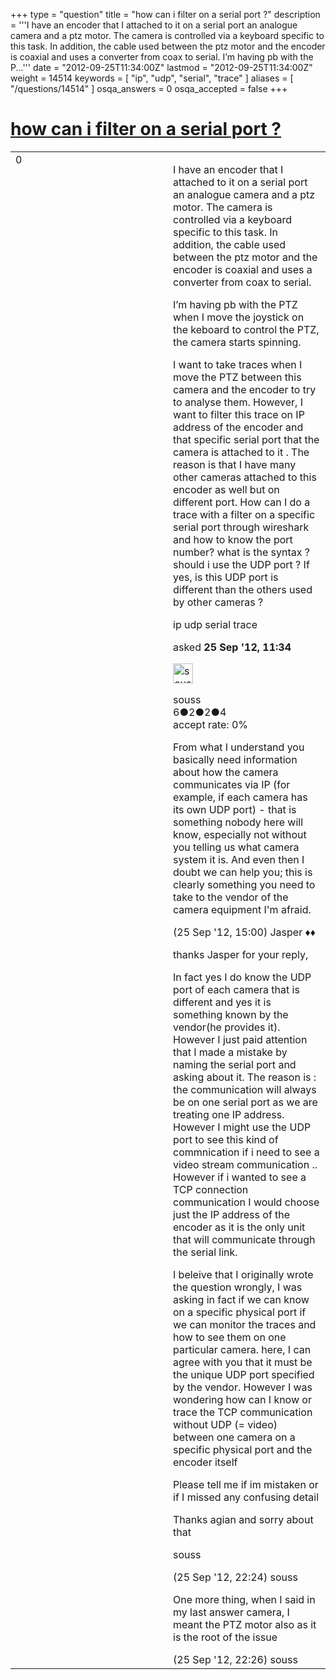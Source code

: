 +++
type = "question"
title = "how can i filter on a serial port ?"
description = '''I have an encoder that I attached to it on a serial port an analogue camera and a ptz motor. The camera is controlled via a keyboard specific to this task.  In addition, the cable used between the ptz motor and the encoder is coaxial and uses a converter from coax to serial. I’m having pb with the P...'''
date = "2012-09-25T11:34:00Z"
lastmod = "2012-09-25T11:34:00Z"
weight = 14514
keywords = [ "ip", "udp", "serial", "trace" ]
aliases = [ "/questions/14514" ]
osqa_answers = 0
osqa_accepted = false
+++

<div class="headNormal">

# [how can i filter on a serial port ?](/questions/14514/how-can-i-filter-on-a-serial-port)

</div>

<div id="main-body">

<div id="askform">

<table id="question-table" style="width:100%;"><colgroup><col style="width: 50%" /><col style="width: 50%" /></colgroup><tbody><tr class="odd"><td style="width: 30px; vertical-align: top"><div class="vote-buttons"><div id="post-14514-score" class="post-score" title="current number of votes">0</div><div id="favorite-count" class="favorite-count"></div></div></td><td><div id="item-right"><div class="question-body"><p>I have an encoder that I attached to it on a serial port an analogue camera and a ptz motor. The camera is controlled via a keyboard specific to this task. In addition, the cable used between the ptz motor and the encoder is coaxial and uses a converter from coax to serial.</p><p>I’m having pb with the PTZ when I move the joystick on the keboard to control the PTZ, the camera starts spinning.</p><p>I want to take traces when I move the PTZ between this camera and the encoder to try to analyse them. However, I want to filter this trace on IP address of the encoder and that specific serial port that the camera is attached to it . The reason is that I have many other cameras attached to this encoder as well but on different port. How can I do a trace with a filter on a specific serial port through wireshark and how to know the port number? what is the syntax ? should i use the UDP port ? If yes, is this UDP port is different than the others used by other cameras ?</p></div><div id="question-tags" class="tags-container tags">ip udp serial trace</div><div id="question-controls" class="post-controls"></div><div class="post-update-info-container"><div class="post-update-info post-update-info-user"><p>asked <strong>25 Sep '12, 11:34</strong></p><img src="https://secure.gravatar.com/avatar/ef848df11661133e157e3711063e4562?s=32&amp;d=identicon&amp;r=g" class="gravatar" width="32" height="32" alt="souss&#39;s gravatar image" /><p>souss<br />
<span class="score" title="6 reputation points">6</span><span title="2 badges"><span class="badge1">●</span><span class="badgecount">2</span></span><span title="2 badges"><span class="silver">●</span><span class="badgecount">2</span></span><span title="4 badges"><span class="bronze">●</span><span class="badgecount">4</span></span><br />
<span class="accept_rate" title="Rate of the user&#39;s accepted answers">accept rate:</span> <span title="souss has no accepted answers">0%</span></p></div></div><div id="comments-container-14514" class="comments-container"><span id="14519"></span><div id="comment-14519" class="comment"><div id="post-14519-score" class="comment-score"></div><div class="comment-text"><p>From what I understand you basically need information about how the camera communicates via IP (for example, if each camera has its own UDP port) - that is something nobody here will know, especially not without you telling us what camera system it is. And even then I doubt we can help you; this is clearly something you need to take to the vendor of the camera equipment I'm afraid.</p></div><div id="comment-14519-info" class="comment-info"><span class="comment-age">(25 Sep '12, 15:00)</span> Jasper ♦♦</div></div><span id="14529"></span><div id="comment-14529" class="comment"><div id="post-14529-score" class="comment-score"></div><div class="comment-text"><p>thanks Jasper for your reply,</p><p>In fact yes I do know the UDP port of each camera that is different and yes it is something known by the vendor(he provides it). However I just paid attention that I made a mistake by naming the serial port and asking about it. The reason is : the communication will always be on one serial port as we are treating one IP address. However I might use the UDP port to see this kind of commnication if i need to see a video stream communication .. However if i wanted to see a TCP connection communication I would choose just the IP address of the encoder as it is the only unit that will communicate through the serial link.</p><p>I beleive that I originally wrote the question wrongly, I was asking in fact if we can know on a specific physical port if we can monitor the traces and how to see them on one particular camera. here, I can agree with you that it must be the unique UDP port specified by the vendor. However I was wondering how can I know or trace the TCP communication without UDP (= video) between one camera on a specific physical port and the encoder itself</p><p>Please tell me if im mistaken or if I missed any confusing detail</p><p>Thanks agian and sorry about that</p><p>souss</p></div><div id="comment-14529-info" class="comment-info"><span class="comment-age">(25 Sep '12, 22:24)</span> souss</div></div><span id="14530"></span><div id="comment-14530" class="comment"><div id="post-14530-score" class="comment-score"></div><div class="comment-text"><p>One more thing, when I said in my last answer camera, I meant the PTZ motor also as it is the root of the issue</p></div><div id="comment-14530-info" class="comment-info"><span class="comment-age">(25 Sep '12, 22:26)</span> souss</div></div></div><div id="comment-tools-14514" class="comment-tools"></div><div class="clear"></div><div id="comment-14514-form-container" class="comment-form-container"></div><div class="clear"></div></div></td></tr></tbody></table>

</div>

</div>

